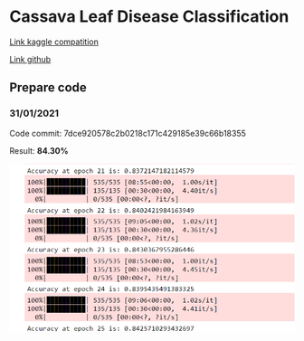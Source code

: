 # Cassava Leaf Disease Classification
[Link kaggle compatition](https://www.kaggle.com/c/cassava-leaf-disease-classification) 

[Link github](https://github.com/psybinh/Cassava_Leaf_Disease_Classification)  

## Prepare code
### 31/01/2021
Code commit: 7dce920578c2b0218c171c429185e39c66b18355 

Result: **84.30%**

![Result](images/result_2021_02_01.png)
